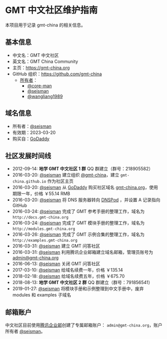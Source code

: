 # GMT 中文社区维护指南

本项目用于记录 gmt-china 的相关信息。

## 基本信息

- 中文名：GMT 中文社区
- 英文名：GMT China Community
- 主页：https://gmt-china.org
- GitHub 组织：https://github.com/gmt-china
  - [所有者](https://github.com/orgs/gmt-china/people?query=role%3Aowner)：
    - [@core-man](https://github.com/core-man)
    - [@seisman](https://github.com/seisman)
    - [@wangliang1989](https://github.com/orgs/gmt-china/people/wangliang1989)

## 域名信息

- 所有者：[@seisman][seisman]
- 有效期：2023-03-20
- 购买自：[GoDaddy][GoDaddy]

## 社区发展时间线

- 2012-09-14: **地学 GMT 中文社区 1 群** QQ 群建立（群号：218905582）
- 2016-03-20: [@seisman][seisman] 建立组织 [@gmt-china](https://github.com/gmt-china)，建立 `gmt-china.github.io` 作为社区主页
- 2016-03-20: [@seisman][seisman] 从 [GoDaddy][GoDaddy] 购买社区域名 [gmt-china.org](http://gmt-china.org)，使用期限一年，价格 ￥55.14 RMB
- 2016-03-20: [@seisman][seisman] 将 DNS 服务器转向 [DNSPod][DNSPod] ，并设置 A 记录指向 GitHub
- 2016-03-24: [@seisman][seisman] 完成了 GMT 参考手册的整理工作，域名为 `http://docs.gmt-china.org`
- 2016-03-24: [@seisman][seisman] 完成了 GMT 模块手册的整理工作，域名为 `http://modules.gmt-china.org`
- 2016-03-26: [@seisman][seisman] 完成了 GMT 示例合集的整理工作，域名为 `http://examples.gmt-china.org`
- 2016-03-31: [@seisman][seisman] 建立 GMT 问答社区
- 2016-03-31: [@seisman][seisman] 利用腾讯企业邮箱建立域名邮箱，管理员账号为 admin@gmt-china.org
- 2016-06-13: [@seisman][seisman] 关闭 GMT 问答社区
- 2017-03-10: [@seisman][seisman] 给域名续费一年，价格 ￥135.14
- 2018-02-18: [@seisman][seisman] 给域名续费五年，价格 ￥675.70
- 2018-08-13: **地学 GMT 中文社区 2 群** QQ 群建立（群号：791856541）
- 2019-01-27: [@seisman][seisman] 将模块手册和示例整理到中文手册中，废弃 modules 和 examples 子域名

## 邮箱账户

中文社区目前使用[腾讯企业邮](https://exmail.qq.com/)创建了专属邮箱账户：
`admin@gmt-china.org`，账户所有者 [@seisman][seisman]。

[seisman]: http://github.com/seisman
[GoDaddy]: https://www.godaddy.com
[DNSPod]: https://www.dnspod.cn
